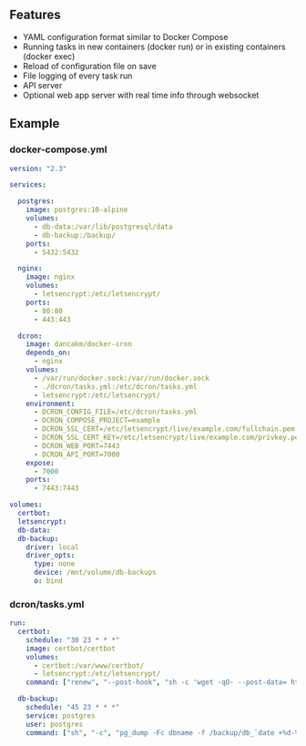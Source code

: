 
## Features
- YAML configuration format similar to Docker Compose
- Running tasks in new containers (docker run) or in existing containers (docker exec)
- Reload of configuration file on save
- File logging of every task run
- API server
- Optional web app server with real time info through websocket

## Example

### docker-compose.yml
```yaml
version: "2.3"

services:

  postgres:
    image: postgres:10-alpine
    volumes:
      - db-data:/var/lib/postgresql/data
      - db-backup:/backup/
    ports:
      - 5432:5432

  nginx:
    image: nginx
    volumes:
      - letsencrypt:/etc/letsencrypt/
    ports:
      - 80:80
      - 443:443

  dcron:
    image: dancakm/docker-cron
    depends_on:
      - nginx
    volumes:
      - /var/run/docker.sock:/var/run/docker.sock
      - ./dcron/tasks.yml:/etc/dcron/tasks.yml
      - letsencrypt:/etc/letsencrypt/
    environment:
      - DCRON_CONFIG_FILE=/etc/dcron/tasks.yml
      - DCRON_COMPOSE_PROJECT=example
      - DCRON_SSL_CERT=/etc/letsencrypt/live/example.com/fullchain.pem
      - DCRON_SSL_CERT_KEY=/etc/letsencrypt/live/example.com/privkey.pem
      - DCRON_WEB_PORT=7443
      - DCRON_API_PORT=7000
    expose:
      - 7000
    ports:
      - 7443:7443

volumes:
  certbot:
  letsencrypt:
  db-data:
  db-backup:
    driver: local
    driver_opts:
      type: none
      device: /mnt/volume/db-backups
      o: bind
```

### dcron/tasks.yml
```yaml
run:
  certbot:
    schedule: "30 23 * * *"
    image: certbot/certbot
    volumes:
      - certbot:/var/www/certbot/
      - letsencrypt:/etc/letsencrypt/
    command: ["renew", "--post-hook", "sh -c 'wget -qO- --post-data= http://dcron:7000/api/services/kill/nginx?signal=SIGHUP'"]

  db-backup:
    schedule: "45 23 * * *"
    service: postgres
    user: postgres
    command: ["sh", "-c", "pg_dump -Fc dbname -f /backup/db_`date +%d-%m-%y`.dump && ls -l /backup/"]

```
